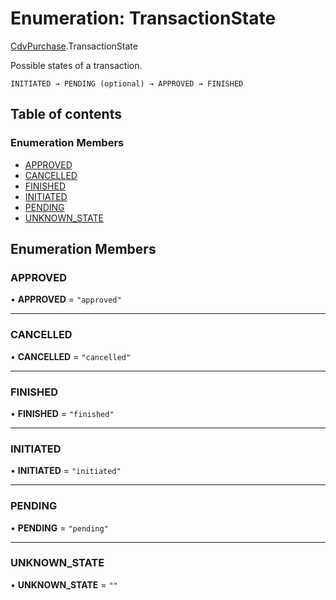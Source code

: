 # Enumeration: TransactionState

[CdvPurchase](../modules/CdvPurchase.md).TransactionState

Possible states of a transaction.

```
INITIATED → PENDING (optional) → APPROVED → FINISHED
```

## Table of contents

### Enumeration Members

- [APPROVED](CdvPurchase.TransactionState.md#approved)
- [CANCELLED](CdvPurchase.TransactionState.md#cancelled)
- [FINISHED](CdvPurchase.TransactionState.md#finished)
- [INITIATED](CdvPurchase.TransactionState.md#initiated)
- [PENDING](CdvPurchase.TransactionState.md#pending)
- [UNKNOWN\_STATE](CdvPurchase.TransactionState.md#unknown_state)

## Enumeration Members

### APPROVED

• **APPROVED** = ``"approved"``

___

### CANCELLED

• **CANCELLED** = ``"cancelled"``

___

### FINISHED

• **FINISHED** = ``"finished"``

___

### INITIATED

• **INITIATED** = ``"initiated"``

___

### PENDING

• **PENDING** = ``"pending"``

___

### UNKNOWN\_STATE

• **UNKNOWN\_STATE** = ``""``
